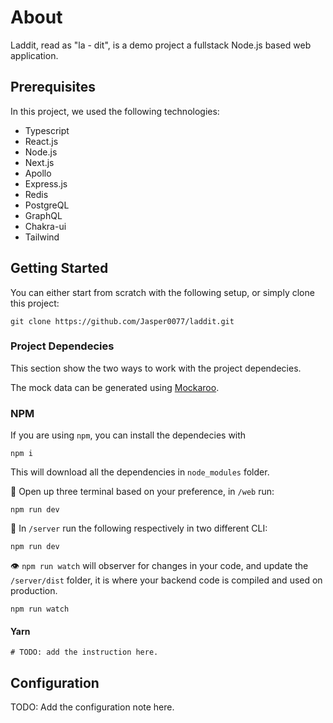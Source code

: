 # About

Laddit, read as "la - dit", is a demo project a fullstack Node.js based web application.

## Prerequisites

In this project, we used the following technologies:

* Typescript
* React.js
* Node.js
* Next.js
* Apollo
* Express.js
* Redis
* PostgreQL
* GraphQL
* Chakra-ui
* Tailwind

## Getting Started

You can either start from scratch with the following setup, or simply clone this project:

```git
git clone https://github.com/Jasper0077/laddit.git
```

### Project Dependecies

This section show the two ways to work with the project dependecies. 

The mock data can be generated using [Mockaroo](https://mockaroo.com).

### NPM

If you are using `npm`, you can install the dependecies with
```
npm i
```

This will download all the dependencies in `node_modules` folder.

:runner: Open up three terminal based on your preference, in `/web` run:
```
npm run dev
```

:runner: In `/server` run the following respectively in two different CLI:
```
npm run dev
```

:eye: `npm run watch` will observer for changes in your code, and update the `/server/dist` folder, it is where your backend code is compiled and used on production.
```
npm run watch
```

#### Yarn
```
# TODO: add the instruction here. 
```

## Configuration

TODO: Add the configuration note here.


